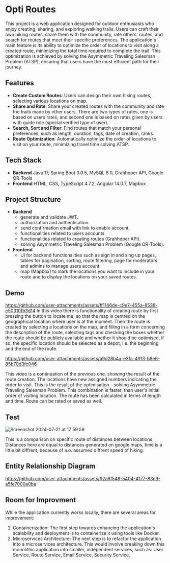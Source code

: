 
# Opti Routes 
This project is a web application designed for outdoor enthusiasts who enjoy creating, sharing, and exploring walking trails. Users can craft their own hiking routes, share them with the community, rate others' routes, and search for routes that meet their specific preferences. The application's main feature is its ability to optimize the order of locations to visit along a created route, minimizing the total time required to complete the trail. This optimization is achieved by solving the Asymmetric Traveling Salesman Problem (ATSP), ensuring that users have the most efficient path for their journey.

## Features
* **Create Custom Routes**: Users can design their own hiking routes, selecting various locations on map.
* **Share and Rate**: Share your created routes with the community and rate the trails made by other users. There are two types of rates, one is based on users rates, and second one is based on rates given by users with guide role (special verified type of user).
* **Search, Sort and Filter**: Find routes that match your personal preferences, such as length, duration, tags, date of creation, ranks.
* **Route Optimization**: Automatically optimize the order of locations to visit on your route, minimizing travel time solving ATSP.
  
## Tech Stack
* **Backend** Java 17, Spring Boot 3.0.5, MySQL 8.0, Grahhoper API, Google OR-Tools
* **Frontend** HTML, CSS, TypeScript 4.7.2, Angular 14.0.7, Mapbox

## Project Structure
* **Backend**
    * generate and validate JWT.
    * authorization and authentication.
    * send confirmation email with link to enable account.
    * functionalities related to users accounts.
    * functionalities related to creating routes (Grahhoper API).
    * solving Asymmetric Traveling Salesman Problem (Google OR-Tools).
* **Frontend**
    * UI for backend functionalities such as sign in and sing up pages, tables for pagination, sorting, route filtering, page for moderators and admins to manage users account.
    * map (Mapbox) to mark the locations you want to include in your route and to display the locations on your saved routes.
    
## Demo



https://github.com/user-attachments/assets/ff1146de-c9e7-455a-8538-e50310fb3d14
In this video there is functionality of creating route by first pressing the button to locate me, so that the map is centred on the geographical location where user is at the moment. Then the route is created by selecting a locations on the map, and filling in a form concerning the description of the route, selecting tags and checking the boxes whether the route should be publicly available and whether it should be optimised, if so, the specific location should be selected as a depot, i.e. the beginning and the end of the route.





https://github.com/user-attachments/assets/a9d28b4a-e3fa-4913-b8e6-85b70d3fc046

This video is a continuation of the previous one, showing the result of the route creation. The locations have new assigned numbers indicating the order to visit. This is the result of the optimisation - solving Asymmetric Traveling Salesman Problem. This combination is faster, than user's initial order of visiting location. The route has been calculated in terms of length and time. Route can be rated or saved as well.

## Test


![Screenshot 2024-07-21 at 17 59 59](https://github.com/user-attachments/assets/9985470f-b4f9-468a-a9ed-f7c9b5a0d6c9)

This is a comparison on specific route of distances between locations. Distances here are equal to distances generated on google maps, time is a little bit diffrent, because of a.o. assumed diffrent speed of hiking.



## Entity Relationship Diagram 


https://github.com/user-attachments/assets/92a8f548-5404-4177-83c9-a5fe7000a0ba


## Room for Improvment
While the application currently works locally, there are several areas for improvement:
1. Containerization: The first step towards enhancing the application's scalability and deployment is to containerize it using tools like Docker. 
2. Microservices Architecture: The next step is to refactor the application into a microservices architecture. This would involve breaking down this monolithic application into smaller, independent services, such as: User Service, Route Service, Email Service, Security Service.


